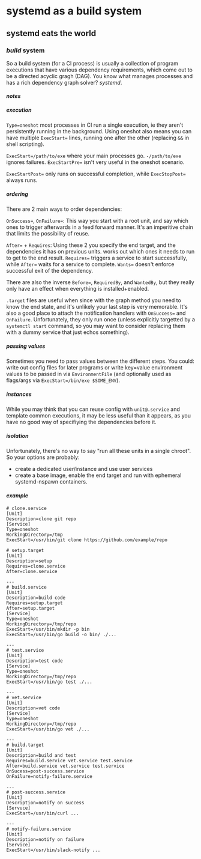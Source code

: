 # systemd as a build system

## systemd eats the world


### _build_ system

So a build system (for a CI process) is usually a collection of program executions
that have various dependency requirements,
which come out to be a directed acyclic gragh (DAG).
You know what manages processes and has a rich dependency graph solver?
_systemd_.

#### _notes_

##### _execution_

`Type=oneshot` most processes in CI run a single execution,
ie they aren't persistently running in the background.
Using oneshot also means you can have multiple `ExecStart=` lines,
running one after the other (replacing `&&` in shell scripting).

`ExecStart=/path/to/exe` where your main processes go.
`-/path/to/exe` ignores failures.
`ExecStartPre=` isn't very useful in the oneshot scenario.

`ExecStartPost=` only runs on successful completion,
while `ExecStopPost=` always runs.

##### _ordering_

There are 2 main ways to order dependencies:

`OnSuccess=`, `OnFailure=`: This way you start with a root unit,
and say which ones to trigger afterwards in a feed forward manner.
It's an imperitive chain that limits the possibility of reuse.

`After=` + `Requires`: Using these 2 you specify the end target,
and the dependencies it has on previous units.
works out which ones it needs to run to get to the end result.
`Requires=` triggers a service to start successfully,
while `After=` waits for a service to complete.
`Wants=` doesn't enforce successful exit of the dependency.

There are also the inverse `Before=`, `RequiredBy`, and `WantedBy`,
but they really only have an effect when everything is installed+enabled.

`.target` files are useful when since with the graph method you need to know the end state,
and it's unlikely your last step is very memorable.
It's also a good place to attach the notification handlers with `OnSuccess=` and `OnFailure`.
Unfortunately, they only run once (unless explicitly targetted by a `systemctl start` command,
so you may want to consider replacing them with a dummy service that just echos something).

##### _passing_ values

Sometimes you need to pass values between the different steps.
You could: write out config files for later programs or
write key=value environment values to be passed in via `EnvironmentFile`
(and optionally used as flags/args via `ExecStart=/bin/exe $SOME_ENV`).

##### _instances_

While you may think that you can reuse config with `unit@.service`
and template common executions,
it may be less useful than it appears, as you have no good way of specifiying the dependencies before it.

##### _isolation_

Unfortunately, there's no way to say "run all these units in a single chroot".
So your options are probably:
* create a dedicated user/instance and use user services
* create a base image, enable the end target and run with ephemeral systemd-nspawn containers.

#### _example_

```
# clone.service
[Unit]
Description=clone git repo
[Service]
Type=oneshot
WorkingDirectory=/tmp
ExecStart=/usr/bin/git clone https://github.com/example/repo

# setup.target
[Unit]
Description=setup
Requires=clone.service
After=clone.service

---
# build.service
[Unit]
Description=build code
Requires=setup.target
After=setup.target
[Service]
Type=oneshot
WorkingDirectory=/tmp/repo
ExecStart=/usr/bin/mkdir -p bin
ExecStart=/usr/bin/go build -o bin/ ./...

---
# test.service
[Unit]
Description=test code
[Service]
Type=oneshot
WorkingDirectory=/tmp/repo
ExecStart=/usr/bin/go test ./...

---
# vet.service
[Unit]
Description=vet code
[Service]
Type=oneshot
WorkingDirectory=/tmp/repo
ExecStart=/usr/bin/go vet ./...

---
# build.target
[Unit]
Description=build and test
Requires=build.service vet.service test.service
After=build.service vet.service test.service
OnSucess=post-success.service
OnFailure=notify-failure.service

---
# post-success.service
[Unit]
Description=notify on success
[Servuce]
ExecStart=/usr/bin/curl ...

---
# notify-failure.service
[Unit]
Description=notify on failure
[Service]
ExecStart=/usr/bin/slack-notify ...
```

